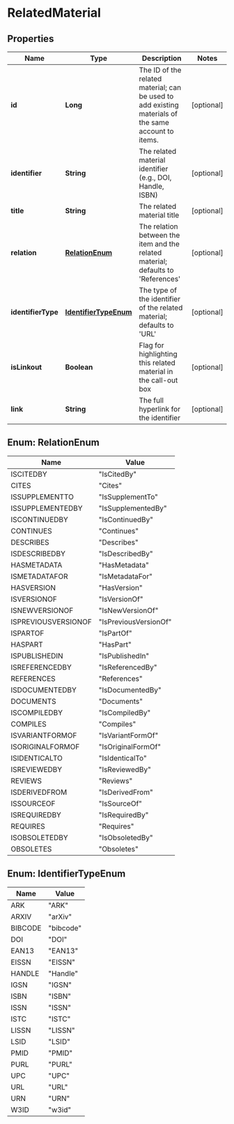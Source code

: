 
# RelatedMaterial

## Properties
Name | Type | Description | Notes
------------ | ------------- | ------------- | -------------
**id** | **Long** | The ID of the related material; can be used to add existing materials of the same account to items. |  [optional]
**identifier** | **String** | The related material identifier (e.g., DOI, Handle, ISBN) |  [optional]
**title** | **String** | The related material title |  [optional]
**relation** | [**RelationEnum**](#RelationEnum) | The relation between the item and the related material; defaults to &#39;References&#39; |  [optional]
**identifierType** | [**IdentifierTypeEnum**](#IdentifierTypeEnum) | The type of the identifier of the related material; defaults to &#39;URL&#39; |  [optional]
**isLinkout** | **Boolean** | Flag for highlighting this related material in the call-out box |  [optional]
**link** | **String** | The full hyperlink for the identifier |  [optional]


<a name="RelationEnum"></a>
## Enum: RelationEnum
Name | Value
---- | -----
ISCITEDBY | &quot;IsCitedBy&quot;
CITES | &quot;Cites&quot;
ISSUPPLEMENTTO | &quot;IsSupplementTo&quot;
ISSUPPLEMENTEDBY | &quot;IsSupplementedBy&quot;
ISCONTINUEDBY | &quot;IsContinuedBy&quot;
CONTINUES | &quot;Continues&quot;
DESCRIBES | &quot;Describes&quot;
ISDESCRIBEDBY | &quot;IsDescribedBy&quot;
HASMETADATA | &quot;HasMetadata&quot;
ISMETADATAFOR | &quot;IsMetadataFor&quot;
HASVERSION | &quot;HasVersion&quot;
ISVERSIONOF | &quot;IsVersionOf&quot;
ISNEWVERSIONOF | &quot;IsNewVersionOf&quot;
ISPREVIOUSVERSIONOF | &quot;IsPreviousVersionOf&quot;
ISPARTOF | &quot;IsPartOf&quot;
HASPART | &quot;HasPart&quot;
ISPUBLISHEDIN | &quot;IsPublishedIn&quot;
ISREFERENCEDBY | &quot;IsReferencedBy&quot;
REFERENCES | &quot;References&quot;
ISDOCUMENTEDBY | &quot;IsDocumentedBy&quot;
DOCUMENTS | &quot;Documents&quot;
ISCOMPILEDBY | &quot;IsCompiledBy&quot;
COMPILES | &quot;Compiles&quot;
ISVARIANTFORMOF | &quot;IsVariantFormOf&quot;
ISORIGINALFORMOF | &quot;IsOriginalFormOf&quot;
ISIDENTICALTO | &quot;IsIdenticalTo&quot;
ISREVIEWEDBY | &quot;IsReviewedBy&quot;
REVIEWS | &quot;Reviews&quot;
ISDERIVEDFROM | &quot;IsDerivedFrom&quot;
ISSOURCEOF | &quot;IsSourceOf&quot;
ISREQUIREDBY | &quot;IsRequiredBy&quot;
REQUIRES | &quot;Requires&quot;
ISOBSOLETEDBY | &quot;IsObsoletedBy&quot;
OBSOLETES | &quot;Obsoletes&quot;


<a name="IdentifierTypeEnum"></a>
## Enum: IdentifierTypeEnum
Name | Value
---- | -----
ARK | &quot;ARK&quot;
ARXIV | &quot;arXiv&quot;
BIBCODE | &quot;bibcode&quot;
DOI | &quot;DOI&quot;
EAN13 | &quot;EAN13&quot;
EISSN | &quot;EISSN&quot;
HANDLE | &quot;Handle&quot;
IGSN | &quot;IGSN&quot;
ISBN | &quot;ISBN&quot;
ISSN | &quot;ISSN&quot;
ISTC | &quot;ISTC&quot;
LISSN | &quot;LISSN&quot;
LSID | &quot;LSID&quot;
PMID | &quot;PMID&quot;
PURL | &quot;PURL&quot;
UPC | &quot;UPC&quot;
URL | &quot;URL&quot;
URN | &quot;URN&quot;
W3ID | &quot;w3id&quot;



